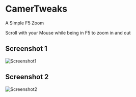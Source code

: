 # CamerTweaks
A Simple F5 Zoom

Scroll with your Mouse while being in F5 to zoom in and out

## Screenshot 1
![Screenshot1](https://i.imgur.com/LnmnpCB.png)

## Screenshot 2
![Screenshot2](https://i.imgur.com/xaMvk4g.png)
